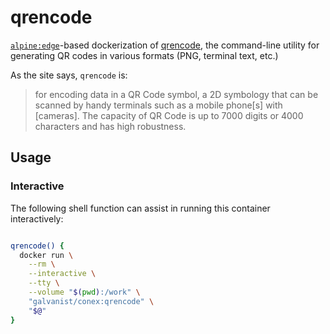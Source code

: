 # qrencode

[`alpine:edge`](https://hub.docker.com/_/alpine/)-based dockerization of [qrencode](https://fukuchi.org/works/qrencode/), the command-line utility for generating QR codes in various formats (PNG, terminal text, etc.)

As the site says, `qrencode` is:

> for encoding data in a QR Code symbol, a 2D symbology that can be scanned by handy terminals such as a mobile phone[s] with [cameras]. The capacity of QR Code is up to 7000 digits or 4000 characters and has high robustness.

## Usage

### Interactive

The following shell function can assist in running this container interactively:

```sh

qrencode() {
  docker run \
    --rm \
    --interactive \
    --tty \
    --volume "$(pwd):/work" \
    "galvanist/conex:qrencode" \
    "$@"
}

```
